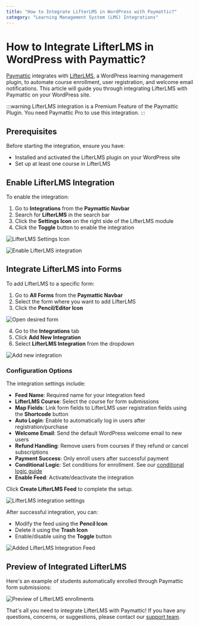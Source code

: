 ```yaml
---
title: "How to Integrate LifterLMS in WordPress with Paymattic?"
category: "Learning Management System (LMS) Integrations"
---
```


# How to Integrate LifterLMS in WordPress with Paymattic?

[Paymattic](https://paymattic.com/) integrates with [LifterLMS](http://www.lifterlms.com/), a WordPress learning management plugin, to automate course enrollment, user registration, and welcome email notifications. This article will guide you through integrating LifterLMS with Paymattic on your WordPress site.

:::warning
LifterLMS integration is a Premium Feature of the Paymattic Plugin. You need Paymattic Pro to use this integration.
:::

## Prerequisites

Before starting the integration, ensure you have:
- Installed and activated the LifterLMS plugin on your WordPress site
- Set up at least one course in LifterLMS

## Enable LifterLMS Integration

To enable the integration:

1. Go to **Integrations** from the **Paymattic Navbar**
2. Search for **LifterLMS** in the search bar
3. Click the **Settings Icon** on the right side of the LifterLMS module
4. Click the **Toggle** button to enable the integration

![LifterLMS Settings Icon](/images/lms-integrations/how-to-integrate-lifterlms-in-wordpress-with-paymattic/LifterLMS-Settings-Icon-scaled.webp)

![Enable LifterLMS integration](/images/lms-integrations/how-to-integrate-lifterlms-in-wordpress-with-paymattic/Enabled-LifterLMS-integration-scaled.webp)

## Integrate LifterLMS into Forms

To add LifterLMS to a specific form:

1. Go to **All Forms** from the **Paymattic Navbar**
2. Select the form where you want to add LifterLMS
3. Click the **Pencil/Editor Icon**

![Open desired form](/images/lms-integrations/how-to-integrate-lifterlms-in-wordpress-with-paymattic/Open-desired-form-2-scaled.webp)

4. Go to the **Integrations** tab
5. Click **Add New Integration**
6. Select **LifterLMS Integration** from the dropdown

![Add new integration](/images/lms-integrations/how-to-integrate-lifterlms-in-wordpress-with-paymattic/Add-new-integration-dropdown-scaled.webp)

### Configuration Options

The integration settings include:

- **Feed Name**: Required name for your integration feed
- **LifterLMS Course**: Select the course for form submissions
- **Map Fields**: Link form fields to LifterLMS user registration fields using the **Shortcode** button
- **Auto Login**: Enable to automatically log in users after registration/purchase
- **Welcome Email**: Send the default WordPress welcome email to new users
- **Refund Handling**: Remove users from courses if they refund or cancel subscriptions
- **Payment Success**: Only enroll users after successful payment
- **Conditional Logic**: Set conditions for enrollment. See our [conditional logic guide](/how-to-use-conditional-logic-in-form-fields-with-paymattic)
- **Enable Feed**: Activate/deactivate the integration

Click **Create LifterLMS Feed** to complete the setup.

![LifterLMS integration settings](/images/lms-integrations/how-to-integrate-lifterlms-in-wordpress-with-paymattic/Add-New-LifterLMS-Integration-Feed-page.webp)

After successful integration, you can:
- Modify the feed using the **Pencil Icon**
- Delete it using the **Trash Icon**
- Enable/disable using the **Toggle** button

![Added LifterLMS Integration Feed](/images/lms-integrations/how-to-integrate-lifterlms-in-wordpress-with-paymattic/Added-LifterLMS-Integration-Feed-scaled.webp)

## Preview of Integrated LifterLMS

Here's an example of students automatically enrolled through Paymattic form submissions:

![Preview of LifterLMS enrollments](/images/lms-integrations/how-to-integrate-lifterlms-in-wordpress-with-paymattic/Preview-of-LifterLMS-scaled.webp)

That's all you need to integrate LifterLMS with Paymattic! If you have any questions, concerns, or suggestions, please contact our [support team](https://wpmanageninja.com/support-tickets/?utm_source=wpmn&utm_medium=home&utm_campaign=site#/).